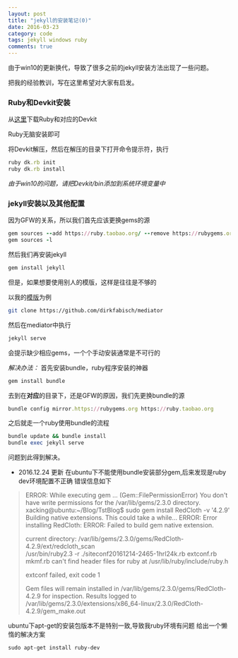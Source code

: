 ```yaml
---
layout: post
title: "jekyll的安装笔记(0)"
date: 2016-03-23
category: code
tags: jekyll windows ruby
comments: true
---
```

由于win10的更新换代，导致了很多之前的jekyll安装方法出现了一些问题。

把我的经验教训，写在这里希望对大家有启发。

### Ruby和Devkit安装

从[这里](http://rubyinstaller.org/downloads/)下载Ruby和对应的Devkit

Ruby无脑安装即可

将Devkit解压，然后在解压的目录下打开命令提示符，执行
```rb
ruby dk.rb init
ruby dk.rb install
```

_由于win10的问题，请把Devkit/bin添加到系统环境变量中_

### jekyll安装以及其他配置

因为GFW的关系，所以我们首先应该更换gems的源
```rb
gem sources --add https://ruby.taobao.org/ --remove https://rubygems.org/
gem sources -l
```

然后我们再安装jekyll
```rb
gem install jekyll
```

但是，如果想要使用别人的模版，这样是往往是不够的

以我的[模版](https://github.com/dirkfabisch/mediator)为例
```bash
git clone https://github.com/dirkfabisch/mediator
```

然后在mediator中执行
```rb
jekyll serve
```

会提示缺少相应gems，一个个手动安装通常是不可行的

_解决办法：_
首先安装bundle，ruby程序安装的神器
```rb
gem install bundle
```


去到在**对应**的目录下，还是GFW的原因，我们先更换bundle的源
```rb
bundle config mirror.https://rubygems.org https://ruby.taobao.org
```

之后就走一个ruby使用bundle的流程
```rb
bundle update && bundle install
bundle exec jekyll serve
```

问题到此得到解决。

* 2016.12.24 更新
在ubuntu下不能使用bundle安装部分gem,后来发现是ruby dev环境配置不正确
错误信息如下

> ERROR:  While executing gem ... (Gem::FilePermissionError)
> 	You don't have write permissions for the /var/lib/gems/2.3.0 directory.
> xacking@ubuntu:~/Blog/TstBlog$ sudo gem install RedCloth -v '4.2.9'
> Building native extensions.  This could take a while...
> ERROR:  Error installing RedCloth:
>  	ERROR: Failed to build gem native extension.
>
> current directory: /var/lib/gems/2.3.0/gems/RedCloth-4.2.9/ext/redcloth_scan  
> /usr/bin/ruby2.3 -r ./siteconf20161214-2465-1hrl24k.rb extconf.rb
> mkmf.rb can't find header files for ruby at /usr/lib/ruby/include/ruby.h
>
> extconf failed, exit code 1
>
> Gem files will remain installed in /var/lib/gems/2.3.0/gems/RedCloth-4.2.9 for inspection.
> Results logged to /var/lib/gems/2.3.0/extensions/x86\_64-linux/2.3.0/RedCloth-4.2.9/gem_make.out


ubuntu下apt-get的安装包版本不是特别一致,导致我ruby环境有问题
给出一个懒惰的解决方案
```shell
sudo apt-get install ruby-dev
```
